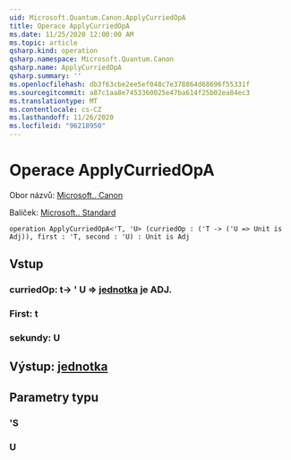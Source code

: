 ```yaml
---
uid: Microsoft.Quantum.Canon.ApplyCurriedOpA
title: Operace ApplyCurriedOpA
ms.date: 11/25/2020 12:00:00 AM
ms.topic: article
qsharp.kind: operation
qsharp.namespace: Microsoft.Quantum.Canon
qsharp.name: ApplyCurriedOpA
qsharp.summary: ''
ms.openlocfilehash: db3f63cbe2ee5ef048c7e378864d68696f55331f
ms.sourcegitcommit: a87c1aa8e7453360025e47ba614f25b02ea84ec3
ms.translationtype: MT
ms.contentlocale: cs-CZ
ms.lasthandoff: 11/26/2020
ms.locfileid: "96218950"
---
```

# <a name="applycurriedopa-operation"></a>Operace ApplyCurriedOpA

Obor názvů: [Microsoft.. Canon](xref:Microsoft.Quantum.Canon)

Balíček: [Microsoft.. Standard](https://nuget.org/packages/Microsoft.Quantum.Standard)




```qsharp
operation ApplyCurriedOpA<'T, 'U> (curriedOp : ('T -> ('U => Unit is Adj)), first : 'T, second : 'U) : Unit is Adj
```


## <a name="input"></a>Vstup

### <a name="curriedop--t---u--unit--is-adj"></a>curriedOp: t-> ' U => [jednotka](xref:microsoft.quantum.lang-ref.unit)  je ADJ.




### <a name="first--t"></a>First: t




### <a name="second--u"></a>sekundy: U





## <a name="output--unit"></a>Výstup: [jednotka](xref:microsoft.quantum.lang-ref.unit)



## <a name="type-parameters"></a>Parametry typu

### <a name="t"></a>'S


### <a name="u"></a>U

